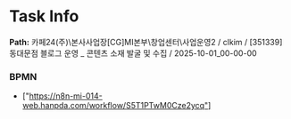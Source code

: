 # Task Info

**Path:** 카페24(주)\본사사업장\[CG]MI본부\창업센터\사업운영2 / clkim / [351339] 동대문점 블로그 운영 _ 콘텐츠 소재 발굴 및 수집 / 2025-10-01_00-00-00

### BPMN
- ["https://n8n-mi-014-web.hanpda.com/workflow/S5T1PTwM0Cze2ycq"]

